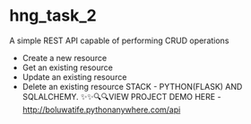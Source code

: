 # hng_task_2
A simple REST API capable of performing CRUD operations
* Create a new resource
* Get an existing resource
* Update an existing resource
* Delete an existing resource
STACK - PYTHON(FLASK) AND SQLALCHEMY.
✨✨🔍🔍VIEW PROJECT DEMO HERE - http://boluwatife.pythonanywhere.com/api
